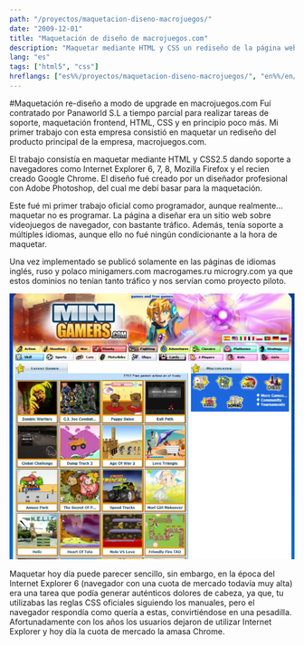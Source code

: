 ```yaml
---
path: "/proyectos/maquetacion-diseno-macrojuegos/"
date: "2009-12-01"
title: "Maquetación de diseño de macrojuegos.com"
description: "Maquetar mediante HTML y CSS un rediseño de la página web macrojuegos.com. Diseño en formato psd creado por un diseñador."
lang: "es"
tags: ["html5", "css"]
hreflangs: ["es%%/proyectos/maquetacion-diseno-macrojuegos/", "en%%/en/projects/revamping-the-layout-design-from-macrojuegos/"]
---
```

#Maquetación re-diseño a modo de upgrade en macrojuegos.com
Fuí contratado por Panaworld S.L a tiempo parcial para realizar tareas de soporte, maquetación frontend, HTML, CSS y en principio poco más. Mi primer trabajo con esta empresa consistió en maquetar un rediseño del producto principal de la empresa, macrojuegos.com.

El trabajo consistía en maquetar mediante HTML y CSS2.5 dando soporte a navegadores como Internet Explorer 6, 7, 8, Mozilla Firefox y el recien creado Google Chrome. El diseño fué creado por un diseñador profesional con Adobe Photoshop, del cual me debí basar para la maquetación.

Este fué mi primer trabajo oficial como programador, aunque realmente... maquetar no es programar. La página a diseñar era un sitio web sobre videojuegos de navegador, con bastante tráfico. Además, tenía soporte a múltiples idiomas, aunque ello no fué ningún condicionante a la hora de maquetar.

Una vez implementado se publicó solamente en las páginas de idiomas inglés, ruso y polaco minigamers.com macrogames.ru microgry.com ya que estos dominios no tenían tanto tráfico y nos servían como proyecto piloto.

![Diseño renovado](minigamers-revamp.jpg)

Maquetar hoy día puede parecer sencillo, sin embargo, en la época del Internet Explorer 6 (navegador con una cuota de mercado todavía muy alta) era una tarea que podía generar auténticos dolores de cabeza, ya que, tu utilizabas las reglas CSS oficiales siguiendo los manuales, pero el navegador respondía como quería a estas, convirtiéndose en una pesadilla. Afortunadamente con los años los usuarios dejaron de utilizar Internet Explorer y hoy día la cuota de mercado la amasa Chrome.